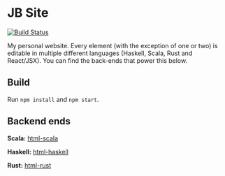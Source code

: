 # JB Site

[![Build Status](https://travis-ci.org/jundl77/jb-site.svg?branch=master)](https://travis-ci.org/jundl77/jb-site)

My personal website. Every element (with the exception of one or two) is editable in multiple different languages (Haskell, Scala, Rust and React/JSX). You can find the back-ends that power this below.

## Build

Run ```npm install``` and ```npm start```.

## Backend ends

**Scala:** [html-scala](https://github.com/jundl77/html-scala)

**Haskell:** [html-haskell](https://github.com/jundl77/html-haskell)

**Rust:** [html-rust](https://github.com/jundl77/html-rust)
